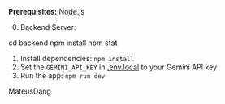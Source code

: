 
**Prerequisites:**  Node.js

0. Backend Server:

cd backend
npm install
npm stat

1. Install dependencies:
   `npm install`
2. Set the `GEMINI_API_KEY` in [.env.local](.env.local) to your Gemini API key
3. Run the app:
   `npm run dev`

MateusDang